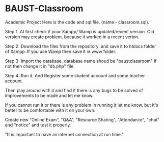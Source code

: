 # BAUST-Classroom
Academic Project
Here is the code and sql file. (name - classroom.sql). 

Step 1. At first check if your Xampp/ Wamp is updated/recent version. Old version may create problem, 
because it worked in a recent verion.

Step 2: Download the files from the repository. and save it to htdocs folder of Xampp. If you use Wamp 
then save it in www folder.

Step 3: Import the database. database name shoud be "baustclassroom" if not then change it in "db.php" file.

Step 4: Run it. And Register some student account and some teacher account.

Then play around with it and find if there is any bugs to be solved of improvements to be made and let me know.

If you cannot run it or there is any problem in running it let me know, but it's better to be comfortable with 
it on your own.  

Create new "Online Exam", "Q&A", "Resource Sharing", "Attendance", "chat" and "notice" and test it properly.

"It is important to have an internet connection at run time."
